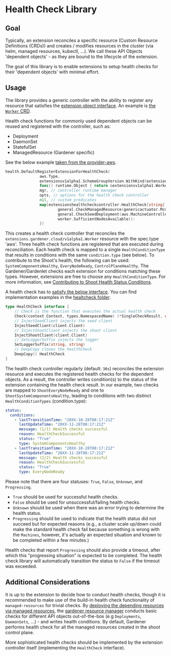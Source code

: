 # Health Check Library

## Goal

Typically, an extension reconciles a specific resource (Custom Resource Definitions (CRDs)) and creates / modifies resources in the cluster (via helm, managed resources, kubectl, ...).
We call these API Objects 'dependent objects' - as they are bound to the lifecycle of the extension.

The goal of this library is to enable extensions to setup health checks for their 'dependent objects' with minimal effort.

## Usage

The library provides a generic controller with the ability to register any resource that satisfies the [extension object interface](../../pkg/apis/extensions/v1alpha1/types.go).
An example is [the `Worker` CRD](../../pkg/apis/extensions/v1alpha1/types_worker.go).

Health check functions for commonly used dependent objects can be reused and registered with the controller, such as:
- Deployment
- DaemonSet
- StatefulSet
- ManagedResource (Gardener specific)

See the below example [taken from the provider-aws](https://github.com/gardener/gardener-extension-provider-aws/blob/master/pkg/controller/healthcheck/add.go).

```go
health.DefaultRegisterExtensionForHealthCheck(
               aws.Type,
               extensionsv1alpha1.SchemeGroupVersion.WithKind(extensionsv1alpha1.WorkerResource),
               func() runtime.Object { return &extensionsv1alpha1.Worker{} },
               mgr, // controller runtime manager
               opts, // options for the health check controller
               nil, // custom predicates
               map[extensionshealthcheckcontroller.HealthCheck]string{
                       general.CheckManagedResource(genericactuator.McmShootResourceName): string(gardencorev1beta1.ShootSystemComponentsHealthy),
                       general.CheckSeedDeployment(aws.MachineControllerManagerName):      string(gardencorev1beta1.ShootEveryNodeReady),
                       worker.SufficientNodesAvailable():                                  string(gardencorev1beta1.ShootEveryNodeReady),
               })
```

This creates a health check controller that reconciles the `extensions.gardener.cloud/v1alpha1.Worker` resource with the spec.type 'aws'.
Three health check functions are registered that are executed during reconciliation.
Each health check is mapped to a single `HealthConditionType` that results in conditions with the same `condition.type` (see below).
To contribute to the Shoot's health, the following can be used: `SystemComponentsHealthy`, `EveryNodeReady`, `ControlPlaneHealthy`.
The Gardener/Gardenlet checks each extension for conditions matching these types.
However, extensions are free to choose any `HealthConditionType`.
For more information, see [Contributing to Shoot Health Status Conditions](./shoot-health-status-conditions.md).

A health check has to [satisfy the below interface](../../extensions/pkg/controller/healthcheck/actuator.go).
You can find implementation examples in the [healtcheck folder](../../extensions/pkg/controller/healthcheck/general).
```go
type HealthCheck interface {
    // Check is the function that executes the actual health check
    Check(context.Context, types.NamespacedName) (*SingleCheckResult, error)
    // InjectSeedClient injects the seed client
    InjectSeedClient(client.Client)
    // InjectShootClient injects the shoot client
    InjectShootClient(client.Client)
    // SetLoggerSuffix injects the logger
    SetLoggerSuffix(string, string)
    // DeepCopy clones the healthCheck
    DeepCopy() HealthCheck
}
```

The health check controller regularly (default: `30s`) reconciles the extension resource and executes the registered health checks for the dependent objects.
As a result, the controller writes condition(s) to the status of the extension containing the health check result.
In our example, two checks are mapped to `ShootEveryNodeReady` and one to `ShootSystemComponentsHealthy`, leading to conditions with two distinct `HealthConditionTypes` (condition.type):

```yaml
status:
  conditions:
    - lastTransitionTime: "20XX-10-28T08:17:21Z"
      lastUpdateTime: "20XX-11-28T08:17:21Z"
      message: (1/1) Health checks successful
      reason: HealthCheckSuccessful
      status: "True"
      type: SystemComponentsHealthy
    - lastTransitionTime: "20XX-10-28T08:17:21Z"
      lastUpdateTime: "20XX-11-28T08:17:21Z"
      message: (2/2) Health checks successful
      reason: HealthCheckSuccessful
      status: "True"
      type: EveryNodeReady
```

Please note that there are four statuses: `True`, `False`, `Unknown`, and `Progressing`.

* `True` should be used for successful health checks.
* `False` should be used for unsuccessful/failing health checks.
* `Unknown` should be used when there was an error trying to determine the health status.
* `Progressing` should be used to indicate that the health status did not succeed but for expected reasons (e.g., a cluster scale up/down could make the standard health check fail because something is wrong with the `Machines`, however, it's actually an expected situation and known to be completed within a few minutes.)

Health checks that report `Progressing` should also provide a timeout, after which this "progressing situation" is expected to be completed.
The health check library will automatically transition the status to `False` if the timeout was exceeded.

## Additional Considerations

It is up to the extension to decide how to conduct health checks, though it is recommended to make use of the build-in health check functionality of `managed-resources` for trivial checks.
By [deploying the depending resources via managed resources](https://github.com/gardener/gardener/blob/master/extensions/pkg/controller/worker/genericactuator/machine_controller_manager.go), the [gardener resource manager](https://github.com/gardener/gardener-resource-manager) conducts basic checks for different API objects out-of-the-box (e.g `Deployments`, `DaemonSets`, ...) - and writes health conditions.
By default, Gardener performs health check for all the managed resources created in the shoot control plane.

More sophisticated health checks should be implemented by the extension controller itself (implementing the `HealthCheck` interface).
